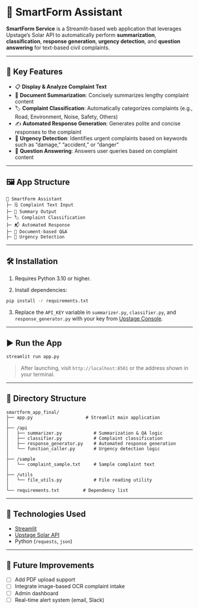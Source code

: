 # 📄 SmartForm Assistant

**SmartForm Service** is a Streamlit-based web application that leverages Upstage’s Solar API to automatically perform **summarization**, **classification**, **response generation**, **urgency detection**, and **question answering** for text-based civil complaints.

---

## 🚀 Key Features

- 📋 **Display & Analyze Complaint Text**
- 🧠 **Document Summarization**: Concisely summarizes lengthy complaint content
- 🏷️ **Complaint Classification**: Automatically categorizes complaints (e.g., Road, Environment, Noise, Safety, Others)
- ✍️ **Automated Response Generation**: Generates polite and concise responses to the complaint
- 📢 **Urgency Detection**: Identifies urgent complaints based on keywords such as “damage,” “accident,” or “danger”
- 💬 **Question Answering**: Answers user queries based on complaint content

---

## 🖼️ App Structure

```text
📄 SmartForm Assistant
├─ 🗒️ Complaint Text Input
├─ 📝 Summary Output
├─ 🏷️ Complaint Classification
├─ 📬 Automated Response
├─ 💬 Document-based Q&A
├─ 📢 Urgency Detection
```

---

## 🛠️ Installation

1. Requires Python 3.10 or higher.

2. Install dependencies:

```bash
pip install -r requirements.txt
```

3. Replace the `API_KEY` variable in `summarizer.py`, `classifier.py`, and `response_generator.py` with your key from [Upstage Console](https://console.upstage.ai/).

---

## ▶ Run the App

```bash
streamlit run app.py
```

> After launching, visit `http://localhost:8501` or the address shown in your terminal.

---

## 📁 Directory Structure

```
smartform_app_final/
├── app.py                    # Streamlit main application
│
├── /api
│   ├── summarizer.py            # Summarization & QA logic
│   ├── classifier.py            # Complaint classification
│   ├── response_generator.py    # Automated response generation
│   └── function_caller.py       # Urgency detection logic
│
├── /sample
│   └── complaint_sample.txt     # Sample complaint text
│
├── /utils
│   └── file_utils.py            # File reading utility
│
└── requirements.txt         # Dependency list
```

---

## 🧠 Technologies Used

- [Streamlit](https://streamlit.io/)
- [Upstage Solar API](https://console.upstage.ai/)
- Python (`requests`, `json`)

---

## 📌 Future Improvements

- [ ] Add PDF upload support
- [ ] Integrate image-based OCR complaint intake
- [ ] Admin dashboard
- [ ] Real-time alert system (email, Slack)
